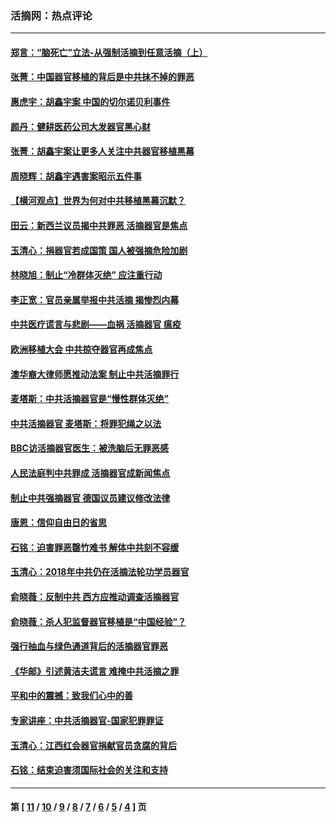 ### 活摘网：热点评论
---
#### [郑言：“脑死亡”立法-从强制活摘到任意活摘（上）](../../pages/nf5879/n14077933.md?09280430) 
#### [张菁：中国器官移植的背后是中共抹不掉的罪恶](../../pages/nf5879/n13974977.md?09280430) 
#### [惠虎宇：胡鑫宇案 中国的切尔诺贝利事件](../../pages/nf5879/n13942916.md?09280430) 
#### [颜丹：健耕医药公司大发器官黑心财](../../pages/nf5879/n13940134.md?09280430) 
#### [张菁：胡鑫宇案让更多人关注中共器官移植黑幕](../../pages/nf5879/n13929073.md?09280430) 
#### [周晓辉：胡鑫宇遇害案昭示五件事](../../pages/nf5879/n13921870.md?09280430) 
#### [【横河观点】世界为何对中共移植黑幕沉默？](../../pages/nf5879/n13244249.md?09280430) 
#### [田云：新西兰议员揭中共罪恶 活摘器官是焦点](../../pages/nf5879/n13070629.md?09280430) 
#### [玉清心：捐器官若成国策 国人被强摘危险加剧](../../pages/nf5879/n12802713.md?09280430) 
#### [林晓旭：制止“冷群体灭绝” 应注重行动](../../pages/nf5879/n12779736.md?09280430) 
#### [李正宽：官员亲属举报中共活摘 揭惨烈内幕](../../pages/nf5879/n12684490.md?09280430) 
#### [中共医疗谎言与悲剧——血祸 活摘器官 瘟疫](../../pages/nf5879/n12372103.md?09280430) 
#### [欧洲移植大会 中共掠夺器官再成焦点](../../pages/nf5879/n11538883.md?09280430) 
#### [澳华裔大律师愿推动法案 制止中共活摘罪行](../../pages/nf5879/n11377039.md?09280430) 
#### [麦塔斯：中共活摘器官是“慢性群体灭绝”](../../pages/nf5879/n11350529.md?09280430) 
#### [中共活摘器官 麦塔斯：将罪犯绳之以法](../../pages/nf5879/n11347973.md?09280430) 
#### [BBC访活摘器官医生：被洗脑后无罪恶感](../../pages/nf5879/n11335935.md?09280430) 
#### [人民法庭判中共罪成 活摘器官成新闻焦点](../../pages/nf5879/n11331578.md?09280430) 
#### [制止中共强摘器官 德国议员建议修改法律](../../pages/nf5879/n11249451.md?09280430) 
#### [唐恩：信仰自由日的省思](../../pages/nf5879/n11003525.md?09280430) 
#### [石铭：迫害罪恶罄竹难书  解体中共刻不容缓](../../pages/nf5879/n10942855.md?09280430) 
#### [玉清心：2018年中共仍在活摘法轮功学员器官](../../pages/nf5879/n10914646.md?09280430) 
#### [俞晓薇：反制中共 西方应推动调查活摘器官](../../pages/nf5879/n10794671.md?09280430) 
#### [俞晓薇：杀人犯监督器官移植是“中国经验”？](../../pages/nf5879/n10466427.md?09280430) 
#### [强行抽血与绿色通道背后的活摘器官罪恶](../../pages/nf5879/n10004708.md?09280430) 
#### [《华邮》引述黄洁夫谎言 难掩中共活摘之罪](../../pages/nf5879/n9642309.md?09280430) 
#### [平和中的震撼：致我们心中的善](../../pages/nf5879/n9021123.md?09280430) 
#### [专家讲座：中共活摘器官-国家犯罪罪证](../../pages/nf5879/n8828153.md?09280430) 
#### [玉清心：江西红会器官捐献官员贪腐的背后](../../pages/nf5879/n8522122.md?09280430) 
#### [石铭：结束迫害须国际社会的关注和支持](../../pages/nf5879/n8443497.md?09280430) 

---
#### 第 [ [11](./11.md?09280430) / [10](./10.md?09280430) / [9](./9.md?09280430) / [8](./8.md?09280430) / [7](./7.md?09280430) / [6](./6.md?09280430) / [5](./5.md?09280430) / [4](./4.md?09280430) ] 页
